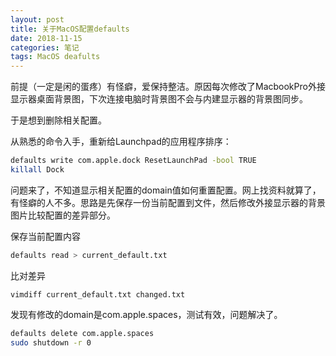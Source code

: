 ```yaml
---
layout: post
title: 关于MacOS配置defaults
date: 2018-11-15
categories: 笔记
tags: MacOS deafults
---
```


前提（一定是闲的蛋疼）有怪癖，爱保持整洁。原因每次修改了MacbookPro外接显示器桌面背景图，下次连接电脑时背景图不会与内建显示器的背景图同步。

于是想到删除相关配置。

从熟悉的命令入手，重新给Launchpad的应用程序排序：
```bash
defaults write com.apple.dock ResetLaunchPad -bool TRUE
killall Dock
```
问题来了，不知道显示相关配置的domain值如何重置配置。网上找资料就算了，有怪癖的人不多。思路是先保存一份当前配置到文件，然后修改外接显示器的背景图片比较配置的差异部分。


保存当前配置内容
```bash
defaults read > current_default.txt
```

比对差异
```
vimdiff current_default.txt changed.txt
```

发现有修改的domain是com.apple.spaces，测试有效，问题解决了。
```bash
defaults delete com.apple.spaces
sudo shutdown -r 0
```
